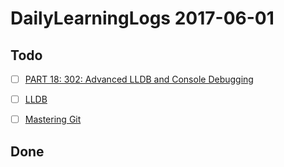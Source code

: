 # DailyLearningLogs  2017-06-01

## Todo

- [ ] [PART 18: 302: Advanced LLDB and Console Debugging](https://videos.raywenderlich.com/courses/59-rwdevcon-2016-vault/lessons/18)  

- [ ] [LLDB](https://www.raywenderlich.com/?s=lldb&cof=FORID%3A10)  

- [ ] [Mastering Git](https://videos.raywenderlich.com/courses/81-rwdevcon-2017-vault-tutorials/lessons/6)

## Done




